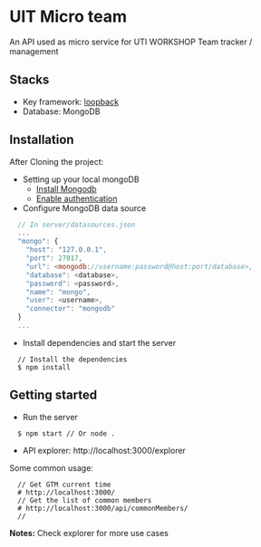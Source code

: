 # UIT Micro team

An API used as micro service for UTI WORKSHOP Team tracker / management

## Stacks
- Key framework: [loopback](https://loopback.io/)
- Database: MongoDB


## Installation

After Cloning the project:

- Setting up your local mongoDB
  - [Install Mongodb](https://docs.mongodb.com/manual/installation/)
  - [Enable authentication](https://docs.mongodb.com/manual/tutorial/enable-authentication/)
- Configure MongoDB data source
```javascript
  // In server/datasources.json
  ...
  "mongo": {
    "host": "127.0.0.1",
    "port": 27017,
    "url": <mongodb://username:password@host:port/database>,
    "database": <database>,
    "password": <password>,
    "name": "mongo",
    "user": <username>,
    "connector": "mongodb"
  }
  ...
```

- Install dependencies and start the server
```
  // Install the dependencies
  $ npm install
```

## Getting started

- Run the server
```
  $ npm start // Or node .
```
- API explorer: http://localhost:3000/explorer

Some common usage:
```
  // Get GTM current time
  # http://localhost:3000/
  // Get the list of common members
  # http://localhost:3000/api/commonMembers/
  //
```

**Notes:** Check explorer for more use cases
